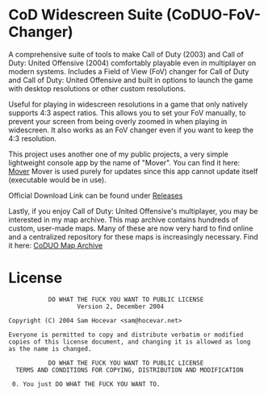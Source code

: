 # CoD Widescreen Suite (CoDUO-FoV-Changer)
A comprehensive suite of tools to make Call of Duty (2003) and Call of Duty: United Offensive (2004) comfortably playable even in multiplayer on modern systems.
Includes a Field of View (FoV) changer for Call of Duty and Call of Duty: United Offensive and built in options to launch the game with desktop resolutions or other custom resolutions.

Useful for playing in widescreen resolutions in a game that only natively supports 4:3 aspect ratios. This allows you to set your FoV manually, to prevent your screen from being overly zoomed in when playing in widescreen. It also works as an FoV changer even if you want to keep the 4:3 resolution.

This project uses another one of my public projects, a very simple lightweight console app by the name of "Mover". You can find it here: [Mover](https://github.com/Shady7557/Mover)
Mover is used purely for updates since this app cannot update itself (executable would be in use).


Official Download Link can be found under [Releases](https://github.com/Shady7557/CoDUO-FoV-Changer/releases/latest)

Lastly, if you enjoy Call of Duty: United Offensive's multiplayer, you may be interested in my map archive. This map archive contains hundreds of custom, user-made maps. Many of these are now very hard to find online and a centralized repository for these maps is increasingly necessary. Find it here:
[CoDUO Map Archive](https://github.com/Shady7557/CoDUO-Map-Archive)

# License
```
           DO WHAT THE FUCK YOU WANT TO PUBLIC LICENSE
                   Version 2, December 2004

Copyright (C) 2004 Sam Hocevar <sam@hocevar.net>

Everyone is permitted to copy and distribute verbatim or modified
copies of this license document, and changing it is allowed as long
as the name is changed.

           DO WHAT THE FUCK YOU WANT TO PUBLIC LICENSE
  TERMS AND CONDITIONS FOR COPYING, DISTRIBUTION AND MODIFICATION

 0. You just DO WHAT THE FUCK YOU WANT TO.
```

